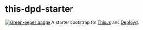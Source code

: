 # this-dpd-starter

[![Greenkeeper badge](https://badges.greenkeeper.io/ezra-obiwale/this-dpd-starter.svg)](https://greenkeeper.io/)
A starter bootstrap for [ThisJs](https://github.com/ezra-obiwale/this-js) and [Deployd](http://deployd.com).
